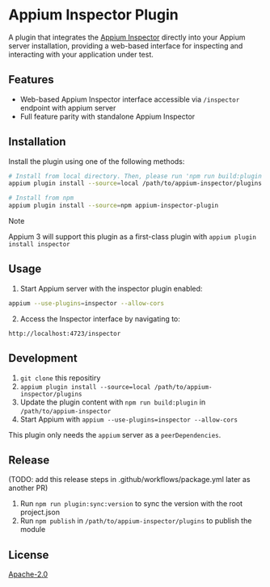 # Appium Inspector Plugin

A plugin that integrates the [Appium Inspector](https://github.com/appium/appium-inspector) directly into your Appium server installation, providing a web-based interface for inspecting and interacting with your application under test.

## Features

- Web-based Appium Inspector interface accessible via `/inspector` endpoint with appium server
- Full feature parity with standalone Appium Inspector

## Installation

Install the plugin using one of the following methods:

```bash
# Install from local directory. Then, please run 'npm run build:plugin' as well.
appium plugin install --source=local /path/to/appium-inspector/plugins

# Install from npm
appium plugin install --source=npm appium-inspector-plugin
```

> [!Note]
> Appium 3 will support this plugin as a first-class plugin with `appium plugin install inspector`

## Usage

1. Start Appium server with the inspector plugin enabled:

```bash
appium --use-plugins=inspector --allow-cors
```

2. Access the Inspector interface by navigating to:

```
http://localhost:4723/inspector
```

## Development

1. `git clone` this repositiry
2. `appium plugin install --source=local /path/to/appium-inspector/plugins`
3. Update the plugin content with `npm run build:plugin` in `/path/to/appium-inspector`
4. Start Appium with `appium --use-plugins=inspector --allow-cors`

This plugin only needs the `appium` server as a `peerDependencies`.

## Release

(TODO: add this release steps in .github/workflows/package.yml later as another PR)

1. Run `npm run plugin:sync:version` to sync the version with the root project.json
2. Run `npm publish` in `/path/to/appium-inspector/plugins` to publish the module

## License

[Apache-2.0](https://github.com/appium/appium-inspector/blob/main/LICENSE)
